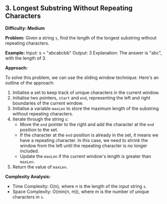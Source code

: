 ## 3. Longest Substring Without Repeating Characters

**Difficulty: Medium**

**Problem:**
Given a string `s`, find the length of the longest substring without repeating characters.

**Example:**
Input: s = "abcabcbb"
Output: 3
Explanation: The answer is "abc", with the length of 3.

**Approach:**

To solve this problem, we can use the sliding window technique. Here's an outline of the approach:

1. Initialise a set to keep track of unique characters in the current window.
2. Initialise two pointers, `start` and `end`, representing the left and right boundaries of the current window.
3. Initialise a variable `maxLen` to store the maximum length of the substring without repeating characters.
4. Iterate through the string `s`:
   - Move the `end` pointer to the right and add the character at the `end` position to the set.
   - If the character at the `end` position is already in the set, it means we have a repeating character. In this case, we need to shrink the window from the left until the repeating character is no longer included.
   - Update the `maxLen` if the current window's length is greater than `maxLen`.
5. Return the value of `maxLen`.

**Complexity Analysis:**

- Time Complexity: O(n), where n is the length of the input string `s`.
- Space Complexity: O(min(n, m)), where m is the number of unique characters in `s`.

